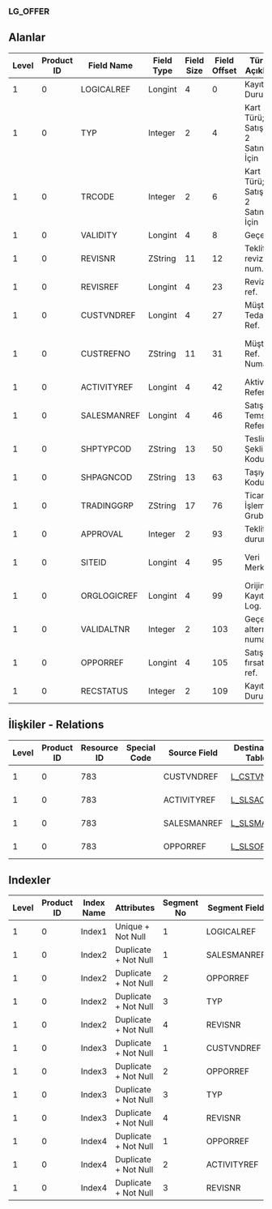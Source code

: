 ### LG_OFFER

## Alanlar

**Level**|**Product ID**|**Field Name**|**Field Type**|**Field Size**|**Field Offset**|**Türkçe Açıklama**|**Expression**
-----|-----|-----|-----|-----|-----|-----|-----
1|0|LOGICALREF|Longint|4|0|Kayıt Durumu|Record Status
1|0|TYP|Integer|2|4|Kart Türü; 1 Satış İçin; 2 Satınalma İçin|Card Type ;1 For Sales;2 For Purchase;1 For Sales;2 For Purchase
1|0|TRCODE|Integer|2|6|Kart Türü; 1 Satış İçin; 2 Satınalma İçin|Card Type ;1 For Sales;2 For Purchase;1 For Sales;2 For Purchase
1|0|VALIDITY|Longint|4|8|Geçerlilik|Validity
1|0|REVISNR|ZString|11|12|Teklif revizyon num.|Offer Revision Number
1|0|REVISREF|Longint|4|23|Revizyon ref.|Revision Reference
1|0|CUSTVNDREF|Longint|4|27|Müşteri / Tedarikçi Ref.|Customer / Vendor Reference
1|0|CUSTREFNO|ZString|11|31|Müşteri Ref. Numarası|Customer Reference (Visual Objective)
1|0|ACTIVITYREF|Longint|4|42|Aktivite Referansı|Activity Reference
1|0|SALESMANREF|Longint|4|46|Satış Temsilcisi Referansı|Sales Representative Reference
1|0|SHPTYPCOD|ZString|13|50|Teslimat Şekli Kodu|Delivery Type Code
1|0|SHPAGNCOD|ZString|13|63|Taşıyıcı Kodu|Shipment Agent Code
1|0|TRADINGGRP|ZString|17|76|Ticari İşlem Grubu|Trading Option
1|0|APPROVAL|Integer|2|93|Teklif durumu|Offer Status
1|0|SITEID|Longint|4|95|Veri Merkezi|Data Processing Site
1|0|ORGLOGICREF|Longint|4|99|Orijinal Kayıt Log. Ref.|Original Record Logical Reference
1|0|VALIDALTNR|Integer|2|103|Geçerli alternatif numarası|Valid Alternative Number
1|0|OPPORREF|Longint|4|105|Satış fırsatları ref.|Sales Opportunity Reference
1|0|RECSTATUS|Integer|2|109|Kayıt Durumu|Record Status

## İlişkiler - Relations
**Level**|**Product ID**|**Resource ID**|**Special Code**|**Source Field**|**Destination Table**|**Destination Field**|**Relation Type**|**Extra Condition**
-----|-----|-----|-----|-----|-----|-----|-----|-----
1|0|783||CUSTVNDREF|[L_CSTVND](../L_CSTVND "L_CSTVND")|LOGICALREF|one-to-one|
1|0|783||ACTIVITYREF|[L_SLSACTIV](../L_SLSACTIV "L_SLSACTIV")|LOGICALREF|one-to-one|
1|0|783||SALESMANREF|[L_SLSMAN](../L_SLSMAN "L_SLSMAN")|LOGICALREF|one-to-one|
1|0|783||OPPORREF|[L_SLSOPPOR](../L_SLSOPPOR "L_SLSOPPOR")|LOGICALREF|one-to-one|

## Indexler
**Level**|**Product ID**|**Index Name**|**Attributes**|**Segment No**|**Segment Field**|**Sense**
-----|-----|-----|-----|-----|-----|-----
1|0|Index1|Unique + Not Null|1|LOGICALREF|Ascending
1|0|Index2|Duplicate + Not Null|1|SALESMANREF|Ascending
1|0|Index2|Duplicate + Not Null|2|OPPORREF|Ascending
1|0|Index2|Duplicate + Not Null|3|TYP|Ascending
1|0|Index2|Duplicate + Not Null|4|REVISNR|Ascending
1|0|Index3|Duplicate + Not Null|1|CUSTVNDREF|Ascending
1|0|Index3|Duplicate + Not Null|2|OPPORREF|Ascending
1|0|Index3|Duplicate + Not Null|3|TYP|Ascending
1|0|Index3|Duplicate + Not Null|4|REVISNR|Ascending
1|0|Index4|Duplicate + Not Null|1|OPPORREF|Ascending
1|0|Index4|Duplicate + Not Null|2|ACTIVITYREF|Ascending
1|0|Index4|Duplicate + Not Null|3|REVISNR|Ascending
